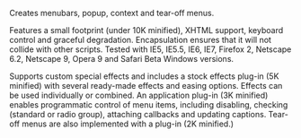 Creates menubars, popup, context and tear-off menus.

Features a small footprint (under 10K minified), XHTML support, keyboard control and graceful degradation.  Encapsulation ensures that it will not collide with other scripts.  Tested with IE5, IE5.5, IE6, IE7, Firefox 2, Netscape 6.2, Netscape 9, Opera 9 and Safari Beta Windows versions.

Supports custom special effects and includes a stock effects plug-in (5K minified) with several ready-made effects and easing options.  Effects can be used individually or combined.  An application plug-in (3K minified) enables programmatic control of menu items, including disabling, checking (standard or radio group), attaching callbacks and updating captions.  Tear-off menus are also implemented with a plug-in (2K minified.)